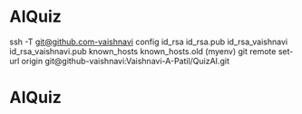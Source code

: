 # AIQuiz

ssh -T git@github.com-vaishnavi
config id_rsa id_rsa.pub id_rsa_vaishnavi id_rsa_vaishnavi.pub known_hosts known_hosts.old
(myenv)
git remote set-url origin git@github-vaishnavi:Vaishnavi-A-Patil/QuizAI.git

# AIQuiz
